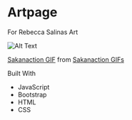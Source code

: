 # Artpage
For Rebecca Salinas Art

![Alt Text](https://media.giphy.com/media/I7KvT4iE1FX7q/giphy.gif)

<div class="tenor-gif-embed" data-postid="5557688" data-share-method="host" data-width="100%" data-aspect-ratio="1.488888888888889"><a href="https://tenor.com/view/sakanaction-art-artist-gif-5557688">Sakanaction GIF</a> from <a href="https://tenor.com/search/sakanaction-gifs">Sakanaction GIFs</a></div><script type="text/javascript" async src="https://tenor.com/embed.js"></script>



Built With
* JavaScript
* Bootstrap
* HTML
* CSS


